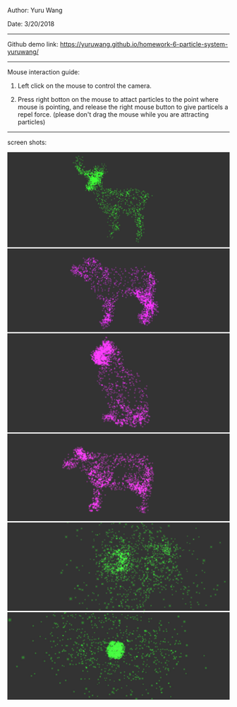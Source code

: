 Author: Yuru Wang

Date: 3/20/2018

---------------------------------------------------------------------------------------------------------------------------------------

Github demo link: https://yuruwang.github.io/homework-6-particle-system-yuruwang/

----------------------------------------------------------------------------------------------------------------------------------------

Mouse interaction guide:

1. Left click on the mouse to control the camera.

2. Press right botton on the mouse to attact particles to the point where mouse is pointing, and release the right mouse button to give particels a repel force. (please don't drag the mouse while you are attracting particles)


--------------------------------------------------------------------------------------------------------------------------------------
screen shots:

![image1](src/screenshots/1.jpg "Title")
![image2](src/screenshots/2.jpg "Title")
![image3](src/screenshots/3.jpg "Title")
![image4](src/screenshots/4.jpg "Title")
![image5](src/screenshots/5.jpg "Title")
![image6](src/screenshots/6.jpg "Title")




